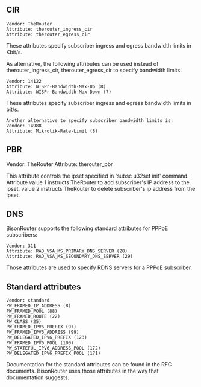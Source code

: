 ## CIR

    Vendor: TheRouter
    Attribute: therouter_ingress_cir
    Attribute: therouter_egress_cir

These attributes specify subscriber ingress and egress bandwidth limits
in Kbit/s.

As alternative, the following attributes can be used instead
of therouter_ingress_cir, therouter_egress_cir to specify bandwidth limits:

    Vendor: 14122
    Attribute: WISPr-Bandwidth-Max-Up (8)
    Attribute: WISPr-Bandwidth-Max-Down (7)

These attributes specify subscriber ingress and egress bandwidth limits
in bit/s.

    Another alternative to specify subscriber bandwidth limits is:
    Vendor: 14988
    Attribute: Mikrotik-Rate-Limit (8)

## PBR

Vendor: TheRouter
Attribute: therouter_pbr

This attribute controls the ipset specified
in 'subsc u32set init' command. Attribute value 1 instructs
TheRouter to add subscriber's IP address to the ipset,
value 2 instructs TheRouter to delete subscriber's ip address
from the ipset.

## DNS

BisonRouter supports the following standard attributes
for PPPoE subscribers:

    Vendor: 311
    Attribute: RAD_VSA_MS_PRIMARY_DNS_SERVER (28)
    Attribute: RAD_VSA_MS_SECONDARY_DNS_SERVER (29)

Those attributes are used to specify RDNS servers
for a PPPoE subscriber.

## Standard attributes

    Vendor: standard
    PW_FRAMED_IP_ADDRESS (8)
    PW_FRAMED_POOL (88)
    PW_FRAMED_ROUTE (22)
    PW_CLASS (25)
    PW_FRAMED_IPV6_PREFIX (97)
    PW_FRAMED_IPV6_ADDRESS (99)
    PW_DELEGATED_IPV6_PREFIX (123)
    PW_FRAMED_IPV6_POOL (100)
    PW_STATEFUL_IPV6_ADDRESS_POOL (172)
    PW_DELEGATED_IPV6_PREFIX_POOL (171)

Documentation for the standard attributes can be found in the RFC documents.
BisonRouter uses those attributes in the way that documentation suggests.
